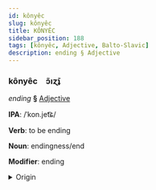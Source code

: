 ```yaml
---
id: kônyêc
slug: kônyêc
title: KÔNYÊC
sidebar_position: 188
tags: [kônyêc, Adjective, Balto-Slavic]
description: ending § Adjective
---
```


### kônyêc&emsp;<span kind="abugida">ɔ̃ıɀ̄ʇ</span>

*ending* **§** [Adjective](../../tags/Adjective)

**IPA**: /ˈkon.jet͡ɕ/

**Verb**: to be ending

**Noun**: endingness/end

**Modifier**: ending

<details>
    <summary>Origin</summary>
    Slovak koniec [ˈkoɲi̯et͡s]<br/>
    <em>Balto-Slavic Language Family</em>
</details>